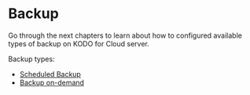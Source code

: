 # Backup

Go through the next chapters to learn about how to configured available types of backup on KODO for Cloud server.

Backup types:

* [Scheduled Backup](https://storware.gitbook.io/kodo-for-cloud-office365/kodo-for-cloud-documentation/administration/kodo-microsoft-365-organization-admin/protection/backup/scheduled-backup)
* [Backup on-demand](https://storware.gitbook.io/kodo-for-cloud-office365/kodo-for-cloud-documentation/administration/kodo-microsoft-365-organization-admin/protection/backup/backup-on-demand)

